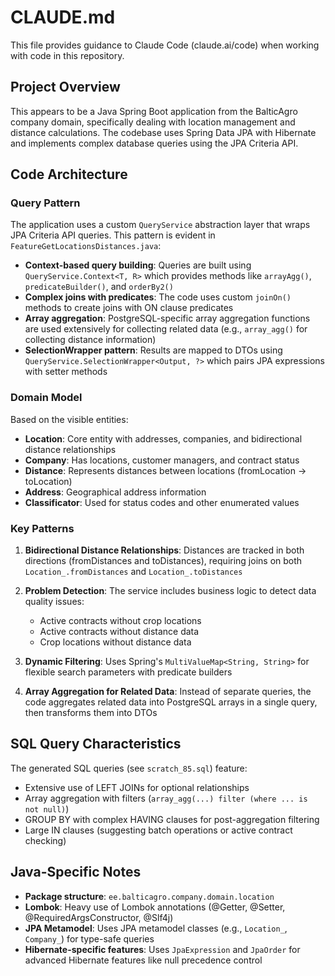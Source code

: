 # CLAUDE.md

This file provides guidance to Claude Code (claude.ai/code) when working with code in this repository.

## Project Overview

This appears to be a Java Spring Boot application from the BalticAgro company domain, specifically dealing with location management and distance calculations. The codebase uses Spring Data JPA with Hibernate and implements complex database queries using the JPA Criteria API.

## Code Architecture

### Query Pattern
The application uses a custom `QueryService` abstraction layer that wraps JPA Criteria API queries. This pattern is evident in `FeatureGetLocationsDistances.java`:

- **Context-based query building**: Queries are built using `QueryService.Context<T, R>` which provides methods like `arrayAgg()`, `predicateBuilder()`, and `orderBy2()`
- **Complex joins with predicates**: The code uses custom `joinOn()` methods to create joins with ON clause predicates
- **Array aggregation**: PostgreSQL-specific array aggregation functions are used extensively for collecting related data (e.g., `array_agg()` for collecting distance information)
- **SelectionWrapper pattern**: Results are mapped to DTOs using `QueryService.SelectionWrapper<Output, ?>` which pairs JPA expressions with setter methods

### Domain Model
Based on the visible entities:
- **Location**: Core entity with addresses, companies, and bidirectional distance relationships
- **Company**: Has locations, customer managers, and contract status
- **Distance**: Represents distances between locations (fromLocation → toLocation)
- **Address**: Geographical address information
- **Classificator**: Used for status codes and other enumerated values

### Key Patterns

1. **Bidirectional Distance Relationships**: Distances are tracked in both directions (fromDistances and toDistances), requiring joins on both `Location_.fromDistances` and `Location_.toDistances`

2. **Problem Detection**: The service includes business logic to detect data quality issues:
   - Active contracts without crop locations
   - Active contracts without distance data
   - Crop locations without distance data

3. **Dynamic Filtering**: Uses Spring's `MultiValueMap<String, String>` for flexible search parameters with predicate builders

4. **Array Aggregation for Related Data**: Instead of separate queries, the code aggregates related data into PostgreSQL arrays in a single query, then transforms them into DTOs

## SQL Query Characteristics

The generated SQL queries (see `scratch_85.sql`) feature:
- Extensive use of LEFT JOINs for optional relationships
- Array aggregation with filters (`array_agg(...) filter (where ... is not null)`)
- GROUP BY with complex HAVING clauses for post-aggregation filtering
- Large IN clauses (suggesting batch operations or active contract checking)

## Java-Specific Notes

- **Package structure**: `ee.balticagro.company.domain.location`
- **Lombok**: Heavy use of Lombok annotations (@Getter, @Setter, @RequiredArgsConstructor, @Slf4j)
- **JPA Metamodel**: Uses JPA metamodel classes (e.g., `Location_`, `Company_`) for type-safe queries
- **Hibernate-specific features**: Uses `JpaExpression` and `JpaOrder` for advanced Hibernate features like null precedence control
